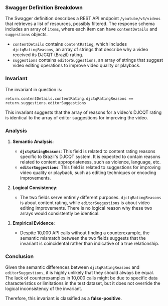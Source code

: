 ### Swagger Definition Breakdown

The Swagger definition describes a REST API endpoint `/youtube/v3/videos` that retrieves a list of resources, possibly filtered. The response schema includes an array of `items`, where each item can have `contentDetails` and `suggestions` objects. 

- `contentDetails` contains `contentRating`, which includes `djctqRatingReasons`, an array of strings that describe why a video received its DJCQT (Brazil) rating.
- `suggestions` contains `editorSuggestions`, an array of strings that suggest video editing operations to improve video quality or playback.

### Invariant

The invariant in question is:

`return.contentDetails.contentRating.djctqRatingReasons == return.suggestions.editorSuggestions`

This invariant suggests that the array of reasons for a video's DJCQT rating is identical to the array of editor suggestions for improving the video.

### Analysis

1. **Semantic Analysis**:
   - **`djctqRatingReasons`**: This field is related to content rating reasons specific to Brazil's DJCQT system. It is expected to contain reasons related to content appropriateness, such as violence, language, etc.
   - **`editorSuggestions`**: This field is related to suggestions for improving video quality or playback, such as editing techniques or encoding improvements.

2. **Logical Consistency**:
   - The two fields serve entirely different purposes. `djctqRatingReasons` is about content rating, while `editorSuggestions` is about video editing improvements. There is no logical reason why these two arrays would consistently be identical.

3. **Empirical Evidence**:
   - Despite 10,000 API calls without finding a counterexample, the semantic mismatch between the two fields suggests that the invariant is coincidental rather than indicative of a true relationship.

### Conclusion

Given the semantic differences between `djctqRatingReasons` and `editorSuggestions`, it is highly unlikely that they should always be equal. The lack of counterexamples in 10,000 calls might be due to specific data characteristics or limitations in the test dataset, but it does not override the logical inconsistency of the invariant.

Therefore, this invariant is classified as a **false-positive**.
